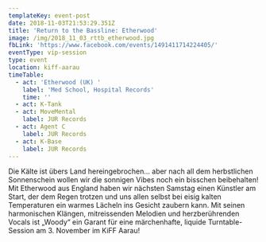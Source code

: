 ```yaml
---
templateKey: event-post
date: 2018-11-03T21:53:29.351Z
title: 'Return to the Bassline: Etherwood'
image: /img/2018_11_03_rttb_etherwood.jpg
fbLink: 'https://www.facebook.com/events/1491411714224405/'
eventType: vip-session
type: event
location: kiff-aarau
timeTable:
  - act: 'Etherwood (UK) '
    label: 'Med School, Hospital Records'
    time: ''
  - act: K-Tank
  - act: MoveMental
    label: JUR Records
  - act: Agent C
    label: JUR Records
  - act: K-Base
    label: JUR Records
---
```


Die Kälte ist übers Land hereingebrochen… aber nach all dem herbstlichen Sonnenschein wollen wir die sonnigen Vibes noch ein bisschen beibehalten! Mit Etherwood aus England haben wir nächsten Samstag einen Künstler am Start, der dem Regen trotzen und uns allen selbst bei eisig kalten Temperaturen ein warmes Lächeln ins Gesicht zaubern kann. Mit seinen harmonischen Klängen, mitreissenden Melodien und herzberührenden Vocals ist „Woody“ ein Garant für eine märchenhafte, liquide Turntable-Session am 3. November im KiFF Aarau!
